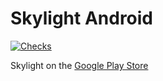 # Skylight Android

[![Checks](https://github.com/gustavkarlsson/skylight-android/actions/workflows/checks.yml/badge.svg)](https://github.com/gustavkarlsson/skylight-android/actions/workflows/checks.yml)

Skylight on the [Google Play Store](https://play.google.com/store/apps/details?id=se.gustavkarlsson.skylight.android)
